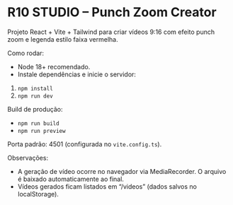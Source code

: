 # R10 STUDIO – Punch Zoom Creator

Projeto React + Vite + Tailwind para criar vídeos 9:16 com efeito punch zoom e legenda estilo faixa vermelha.

Como rodar:
- Node 18+ recomendado.
- Instale dependências e inicie o servidor:

1. `npm install`
2. `npm run dev`

Build de produção:
- `npm run build`
- `npm run preview`

Porta padrão: 4501 (configurada no `vite.config.ts`).

Observações:
- A geração de vídeo ocorre no navegador via MediaRecorder. O arquivo é baixado automaticamente ao final.
- Vídeos gerados ficam listados em “/videos” (dados salvos no localStorage).
